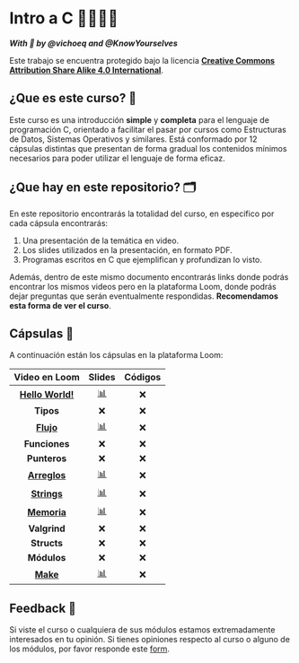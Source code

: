 # Intro a C 👩‍💻👨‍💻

*__With 💜 by @vichoeq and @KnowYourselves__*

Este trabajo se encuentra protegido bajo la licencia [**Creative Commons Attribution Share Alike 4.0 International**](https://github.com/DCCentral-de-Apuntes/intro-C/blob/master/LICENSE.txt). 

## ¿Que es este curso? 🤔

Este curso es una introducción **simple** y **completa** para el lenguaje de programación C, orientado a facilitar el pasar por cursos como Estructuras de Datos, Sistemas Operativos y similares. Está conformado por 12 cápsulas distintas que presentan de forma gradual los contenidos mínimos necesarios para poder utilizar el lenguaje de forma eficaz.

## ¿Que hay en este repositorio? 🗂

En este repositorio encontrarás la totalidad del curso, en especifico por cada cápsula encontrarás:
1. Una presentación de la temática en video.
2. Los slides utilizados en la presentación, en formato PDF.
3. Programas escritos en C que ejemplifican y profundizan lo visto.

Además, dentro de este mismo documento encontrarás links donde podrás encontrar los mismos videos pero en la plataforma Loom, donde podrás dejar preguntas que serán eventualmente respondidas. **Recomendamos esta forma de ver el curso**.

## Cápsulas 🧾

A continuación están los cápsulas en la plataforma Loom:
 
| Video en Loom | Slides | Códigos |
| :---: | :---: | :---: |
[**Hello World!**](https://www.loom.com/share/4ca946390da647fdb8ba7fb89e6a5ca1) | [📊](https://github.com/DCCentral-de-Apuntes/intro-C/blob/master/Cápsulas/00%20-%20Hello%20World!/00%20-%20Hello%20World.pdf) | ❌
**Tipos** | ❌ | ❌
 [**Flujo**](https://www.loom.com/share/103192e770524abc8b6b83446949f167) | [📊](https://github.com/DCCentral-de-Apuntes/intro-C/blob/master/Cápsulas/02%20-%20Flujo/02%20-%20Flujo.pdf) | ❌
 **Funciones** | ❌ | ❌
 **Punteros** | ❌ | ❌
 [**Arreglos**](https://www.loom.com/share/08134a0ba3164f9cabbdd3f8f3e837b6) | [📊](https://github.com/DCCentral-de-Apuntes/intro-C/blob/master/Cápsulas/05%20-%20Arreglos/05%20-%20Arreglos.pdf) | ❌
 [**Strings**](https://www.loom.com/share/9ae5919ef6d4442db4aa917cf07ae7b3) | [📊](https://github.com/DCCentral-de-Apuntes/intro-C/blob/master/Cápsulas/06%20-%20Strings/06%20-%20Strings.pdf) | ❌
[**Memoria**](https://www.loom.com/share/936b6177d19847a6af0b1e18899a6c0a) | [📊](https://github.com/DCCentral-de-Apuntes/intro-C/blob/master/Cápsulas/07%20-%20Memoria/07%20-%20Memoria.pdf) | ❌
 **Valgrind** | ❌ | ❌
 **Structs** | ❌ | ❌
 **Módulos** | ❌ | ❌
 [**Make**](https://www.loom.com/share/ea4e8acb990942f49c4958426614cb91) | [📊](https://github.com/DCCentral-de-Apuntes/intro-C/tree/master/Cápsulas/11%20-%20Make) | ❌

## Feedback 🧐

Si viste el curso o cualquiera de sus módulos estamos extremadamente interesados en tu opinión. Si tienes opiniones respecto al curso o alguno de los módulos, por favor responde este [form](https://forms.gle/vsLycZX8zDrW1LMm9).
